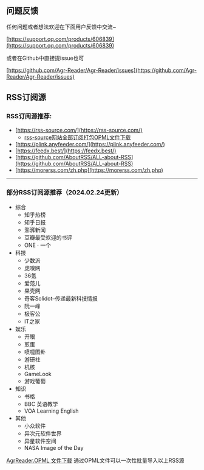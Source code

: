 
## 问题反馈
任何问题或者想法欢迎在下面用户反馈中交流~

[https://support.qq.com/products/606839](https://support.qq.com/products/606839)

或者在Github中直接提issue也可

[https://github.com/Agr-Reader/Agr-Reader/issues](https://github.com/Agr-Reader/Agr-Reader/issues)
## RSS订阅源

### RSS订阅源推荐:  
- [https://rss-source.com/](https://rss-source.com/)
  - <a href="https://www.agrreader.xyz/resources/AgrReader-rss-source.opml" download="AgrReader-rss-source.opml">rss-source网站全部订阅打包OPML文件下载</a>
- [https://plink.anyfeeder.com/](https://plink.anyfeeder.com/)
- [https://feedx.best/](https://feedx.best/)
- [https://github.com/AboutRSS/ALL-about-RSS](https://github.com/AboutRSS/ALL-about-RSS)
- [https://morerss.com/zh.php](https://morerss.com/zh.php)
<hr>

### 部分RSS订阅源推荐（2024.02.24更新）
- 综合
  - 知乎热榜
  - 知乎日报
  - 澎湃新闻
  - 豆瓣最受欢迎的书评
  - ONE · 一个
- 科技
  - 少数派
  - 虎嗅网
  - 36氪
  - 爱范儿
  - 果壳网
  - 奇客Solidot–传递最新科技情报
  - 阮一峰
  - 极客公
  - IT之家
- 娱乐
  - 开眼
  - 煎蛋
  - 喷嚏图卦 
  - 游研社
  - 机核
  - GameLook 
  - 游戏葡萄 
- 知识
  - 书格
  - BBC 英语教学
  - VOA Learning English
- 其他
  - 小众软件
  - 异次元软件世界
  - 异星软件空间
  - NASA Image of the Day

<a href="https://www.agrreader.xyz/resources/AgrReader.opml" download="Agr_Reader.opml">AgrReader.OPML 文件下载</a> 通过OPML文件可以一次性批量导入以上RSS源